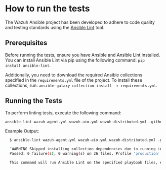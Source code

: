 # How to run the tests

The Wazuh Ansible project has been developed to adhere to code quality and testing standards using the [Ansible Lint](https://ansible-lint.readthedocs.io/en/latest/) tool.

## Prerequisites

Before running the tests, ensure you have Ansible and Ansible Lint installed. You can install Ansible Lint via pip using the following command: `pip install ansible-lint`.

Additionally, you need to download the required Ansible collections specified in the `requirements.yml` file of the project. To install these collections, run: `ansible-galaxy collection install -r requirements.yml`.

## Running the Tests

To perform linting tests, execute the following command:

```bash
ansible-lint wazuh-agent.yml wazuh-aio.yml wazuh-distributed.yml .github/playbooks/gather_agent_logs.yml .github/playbooks/gather_central_logs.yml .
```

Example Output:

```bash
  $ ansible-lint wazuh-agent.yml wazuh-aio.yml wazuh-distributed.yml .github/playbooks/gather_agent_logs.yml .github/playbooks/gather_central_logs.yml .

  `WARNING Skipped installing collection dependencies due to running in offline mode.
  Passed: 0 failure(s), 0 warning(s) on 26 files. Profile 'production' was required, but only 'production' profile passed.`

  This command will run Ansible Lint on the specified playbook files, ensuring that the playbooks and roles follow best practices, patterns, and conventions recommended by the Ansible community.
```
